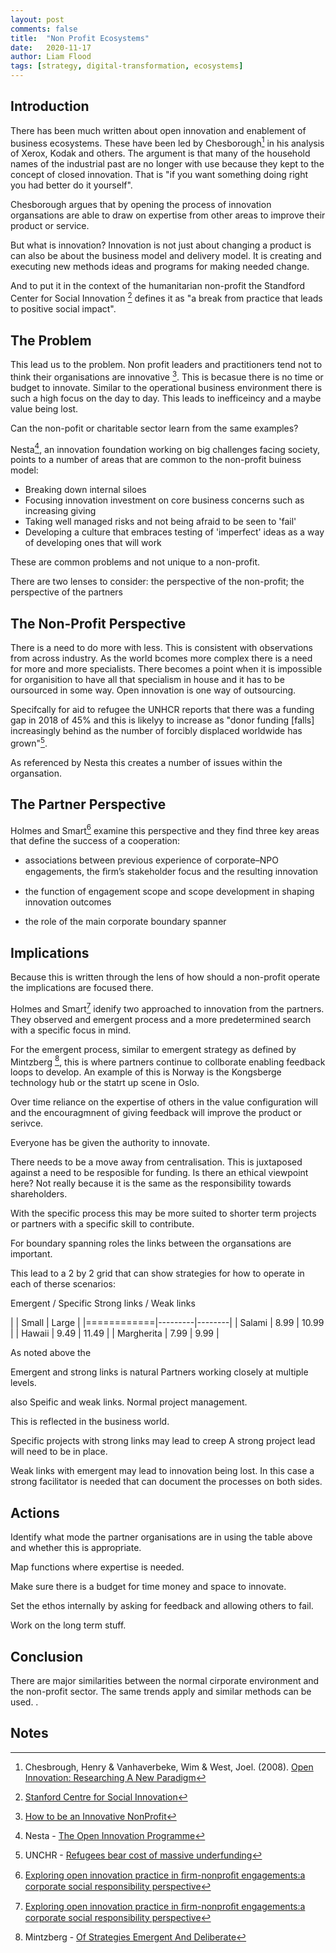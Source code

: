 ```yaml
---
layout: post
comments: false
title:  "Non Profit Ecosystems"
date:   2020-11-17
author: Liam Flood
tags: [strategy, digital-transformation, ecosystems]
---
```



## Introduction

There has been much written about open innovation and enablement of business ecosystems. These have been led by Chesborough[^f1] in his analysis of Xerox, Kodak and others. The argument is that many of the household names of the industrial past are no longer with use because they kept to the concept of closed innovation. That is "if you want something doing right you had better do it yourself". 

Chesborough argues that by opening the process of innovation organsations are able to draw on expertise from other areas to improve their product or service.

But what is innovation? Innovation is not just about changing a product is can also be about the business model and delivery model. It is creating and executing new methods ideas and programs for making needed change. 

And to put it in the context of the humanitarian non-profit the Standford Center for Social Innovation [^f2] defines it as "a break from practice that leads to positive social impact".  

## The Problem

This lead us to the problem. Non profit leaders and practitioners tend not to think their organisations are innovative [^f3]. This is becasue there is no time or budget to innovate. Similar to the operational business environment there is such a high focus on the day to day. This leads to inefficeincy and a maybe value being lost. 

Can the non-pofit or charitable sector learn from the same examples?

Nesta[^f4], an innovation foundation working on big challenges facing society, points to a number of areas that are common to the non-profit buiness model: 

* Breaking down internal siloes
* Focusing innovation investment on core business concerns such as increasing giving
* Taking well managed risks and not being afraid to be seen to 'fail'
* Developing a culture that embraces testing of 'imperfect' ideas as a way of developing ones that will work

These are common problems and not unique to a non-profit. 

There are two lenses to consider: the perspective of the non-profit; the perspective of the partners

## The Non-Profit Perspective

There is a need to do more with less. This is consistent with observations from across industry. As the world bcomes more complex there is a need for more and more specialists. There becomes a point when it is impossible for organisition to have all that specialism in house and it has to be oursourced in some way. Open innovation is one way of outsourcing. 

Specifcally for aid to refugee the UNHCR reports that there was a funding gap in 2018 of 45% and this is likelyy to increase as "donor funding [falls] increasingly behind as the number of forcibly displaced worldwide has grown"[^f5]. 

As referenced by Nesta this creates a number of issues within the organsation. 


## The Partner Perspective

Holmes and Smart[^f6] examine this perspective and they find three key areas that define the success of a cooperation: 

* associations between previous experience of corporate–NPO engagements, the ﬁrm’s stakeholder focus and the resulting innovation

* the function of engagement scope and scope development in shaping innovation outcomes

* the role of the main corporate boundary spanner



## Implications

Because this is written through the lens of how should a non-profit operate the implications are focused there. 

Holmes and Smart[^f6] idenify two approached to innovation from the partners. They observed and emergent process and a more predetermined search with a specific focus in mind. 

For the emergent process, similar to emergent strategy as defined by Mintzberg [^f7], this is where partners continue to collborate enabling feedback loops to develop. An example of this is Norway is the Kongsberge technology hub or the statrt up scene in Oslo. 

Over time reliance on the expertise of others in the value configuration will and the encouragmnent of giving feedback will improve the product or serivce.

Everyone has be given the authority to innovate. 

There needs to be a move away from centralisation. This is juxtaposed against a need to be resposible for funding. Is there an ethical viewpoint here? Not really because it is the same as the responsibility towards shareholders. 

With the specific process this may be more suited to shorter term projects or partners with a specific skill to contribute. 


For boundary spanning roles the links between the organsations are important. 


This lead to a 2 by 2 grid that can show strategies for how to operate in each of therse scenarios:

Emergent / Specific
Strong links / Weak links

|            |   Small |  Large | 
|============|---------|--------|
| Salami	 |    8.99 |  10.99 |
| Hawaii	 |    9.49 |  11.49 |
| Margherita |    7.99 |   9.99 |

As noted above the 

Emergent and strong links is natural
Partners working closely at multiple levels. 


also 
Speific and weak links. 
Normal project management. 


This is reflected in the business world. 

Specific projects with strong links may lead to creep
A strong project lead will need to be in place. 

Weak links with emergent may lead to innovation being lost. 
In this case a strong facilitator is needed that can document the processes on both sides. 

## Actions

Identify what mode the partner organisations are in using the table above and whether this is appropriate. 

Map functions where expertise is needed. 

Make sure there is a budget for time money and space to innovate. 

Set the ethos internally by asking for feedback and allowing others to fail. 

Work on the long term stuff. 

## Conclusion

There are major similarities between the normal cirporate environment and the non-profit sector. The same trends apply and similar methods can be used. 
. 



## Notes 
[^f1]: Chesbrough, Henry & Vanhaverbeke, Wim & West, Joel. (2008). [Open Innovation: Researching A New Paradigm](https://www.researchgate.net/publication/232957368_Open_Innovation_Researching_A_New_Paradigm)
[^f2]: [Stanford Centre for Social Innovation](https://www.gsb.stanford.edu/faculty-research/centers-initiatives/csi)
[^f3]: [How to be an Innovative NonProfit](https://youtu.be/9AHSgpH2Cfo)
[^f4]: Nesta - [The Open Innovation Programme](https://www.nesta.org.uk/report/the-open-innovation-programme-blog-series/)
[^f5]: UNCHR - [Refugees bear cost of massive underfunding](https://www.unhcr.org/news/briefing/2018/10/5bbc57d94/refugees-bear-cost-massive-underfunding.html)
[^f6]: [Exploring open innovation practice in ﬁrm-nonproﬁt engagements:a corporate social responsibility perspective](https://www.academia.edu/22387365/Exploring_open_innovation_practice_in_firm_nonprofit_engagements_a_corporate_social_responsibility_perspective)
[^f7]: Mintzberg - [Of Strategies Emergent And Deliberate](http://strategy.sjsu.edu/www.stable/B290/reading/Mintzberg,%20H,%201985,%20Strategic%20Management%20Journal.%206%20pp%20257-272.pdf)
